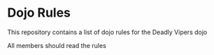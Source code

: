 Dojo Rules
==========

This repository contains a list of dojo rules for the Deadly Vipers dojo

All members should read the rules


